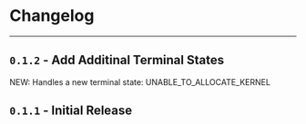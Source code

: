 # Changelog
---
## `0.1.2` - Add Additinal Terminal States

NEW: Handles a new terminal state: UNABLE_TO_ALLOCATE_KERNEL

## `0.1.1` - Initial Release
